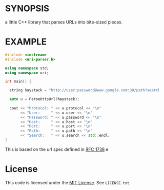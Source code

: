 # SYNOPSIS
a little C++ library that parses URLs into bite-sized pieces.

# EXAMPLE
```cpp
#include <iostream>
#include <uri-parser.h>

using namespace std;
using namespace uri;

int main() {

  string haystack = "http://user:password@www.google.com:80/path?search";

  auto u = ParseHttpUrl(haystack);
  
  cout << "Protocol: " << u.protocol << "\n"
       << "User:     " << u.user << "\n"
       << "Password: " << u.password << "\n"
       << "Host:     " << u.host << "\n"
       << "Port:     " << u.port << "\n"
       << "Path:     " << u.path << "\n"
       << "Search:   " << u.search << std::endl;
}
```

This is based on the url spec defined in 
[RFC 1738](http://www.ietf.org/rfc/rfc1738.txt).e

# License
This code is licensed under the [MIT License](http://opensource.org/licenses/MIT). See `LICENSE.txt`.

